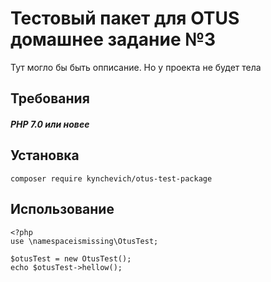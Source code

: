 # Тестовый пакет для OTUS домашнее задание №3
Тут могло бы быть опписание. Но у проекта не будет тела

## Требования

##### PHP 7.0 или новее

## Установка

```
composer require kynchevich/otus-test-package
```
## Использование
```
<?php
use \namespaceismissing\OtusTest;

$otusTest = new OtusTest();
echo $otusTest->hellow();

```

